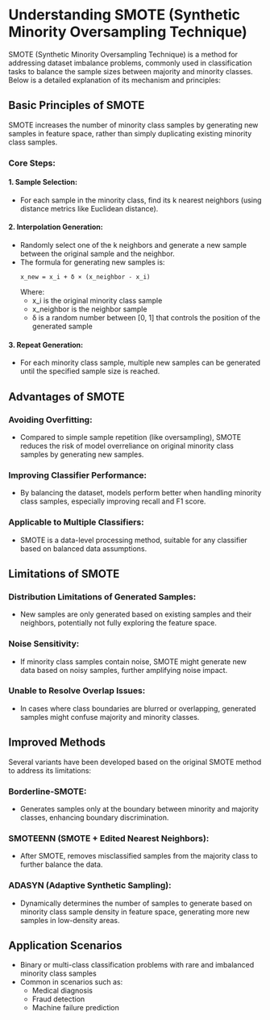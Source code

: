 # Understanding SMOTE (Synthetic Minority Oversampling Technique)

SMOTE (Synthetic Minority Oversampling Technique) is a method for addressing dataset imbalance problems, commonly used in classification tasks to balance the sample sizes between majority and minority classes. Below is a detailed explanation of its mechanism and principles:

## Basic Principles of SMOTE

SMOTE increases the number of minority class samples by generating new samples in feature space, rather than simply duplicating existing minority class samples.

### Core Steps:

#### 1. Sample Selection:
- For each sample in the minority class, find its k nearest neighbors (using distance metrics like Euclidean distance).

#### 2. Interpolation Generation:
- Randomly select one of the k neighbors and generate a new sample between the original sample and the neighbor.
- The formula for generating new samples is:
  ```
  x_new = x_i + δ × (x_neighbor - x_i)
  ```
  Where:
  - x_i is the original minority class sample
  - x_neighbor is the neighbor sample
  - δ is a random number between [0, 1] that controls the position of the generated sample

#### 3. Repeat Generation:
- For each minority class sample, multiple new samples can be generated until the specified sample size is reached.

## Advantages of SMOTE

### Avoiding Overfitting:
- Compared to simple sample repetition (like oversampling), SMOTE reduces the risk of model overreliance on original minority class samples by generating new samples.

### Improving Classifier Performance:
- By balancing the dataset, models perform better when handling minority class samples, especially improving recall and F1 score.

### Applicable to Multiple Classifiers:
- SMOTE is a data-level processing method, suitable for any classifier based on balanced data assumptions.

## Limitations of SMOTE

### Distribution Limitations of Generated Samples:
- New samples are only generated based on existing samples and their neighbors, potentially not fully exploring the feature space.

### Noise Sensitivity:
- If minority class samples contain noise, SMOTE might generate new data based on noisy samples, further amplifying noise impact.

### Unable to Resolve Overlap Issues:
- In cases where class boundaries are blurred or overlapping, generated samples might confuse majority and minority classes.

## Improved Methods

Several variants have been developed based on the original SMOTE method to address its limitations:

### Borderline-SMOTE:
- Generates samples only at the boundary between minority and majority classes, enhancing boundary discrimination.

### SMOTEENN (SMOTE + Edited Nearest Neighbors):
- After SMOTE, removes misclassified samples from the majority class to further balance the data.

### ADASYN (Adaptive Synthetic Sampling):
- Dynamically determines the number of samples to generate based on minority class sample density in feature space, generating more new samples in low-density areas.

## Application Scenarios

- Binary or multi-class classification problems with rare and imbalanced minority class samples
- Common in scenarios such as:
  - Medical diagnosis
  - Fraud detection
  - Machine failure prediction
